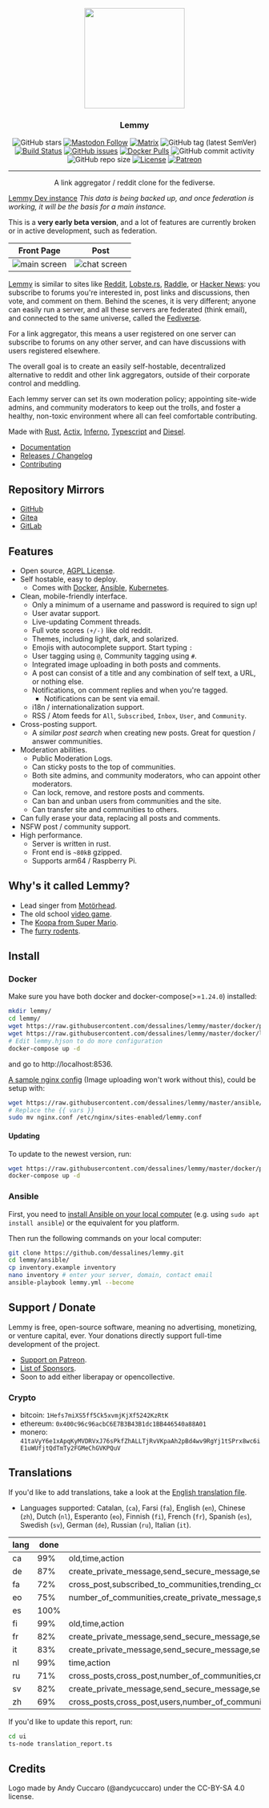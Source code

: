 <p align="center">
  <a href="https://dev.lemmy.ml/" rel="noopener">
 <img width=200px height=200px src="ui/assets/favicon.svg"></a>
</p>

<h3 align="center">Lemmy</h3>

<div align="center">

![GitHub stars](https://img.shields.io/github/stars/dessalines/lemmy?style=social)
[![Mastodon Follow](https://img.shields.io/mastodon/follow/810572?domain=https%3A%2F%2Fmastodon.social&style=social)](https://mastodon.social/@LemmyDev)
[![Matrix](https://img.shields.io/matrix/rust-reddit-fediverse:matrix.org.svg?label=matrix-chat)](https://riot.im/app/#/room/#rust-reddit-fediverse:matrix.org)
![GitHub tag (latest SemVer)](https://img.shields.io/github/tag/dessalines/lemmy.svg)
[![Build Status](https://travis-ci.org/dessalines/lemmy.svg?branch=master)](https://travis-ci.org/dessalines/lemmy)
[![GitHub issues](https://img.shields.io/github/issues-raw/dessalines/lemmy.svg)](https://github.com/dessalines/lemmy/issues)
[![Docker Pulls](https://img.shields.io/docker/pulls/dessalines/lemmy.svg)](https://cloud.docker.com/repository/docker/dessalines/lemmy/)
![GitHub commit activity](https://img.shields.io/github/commit-activity/m/dessalines/lemmy.svg)
![GitHub repo size](https://img.shields.io/github/repo-size/dessalines/lemmy.svg)
[![License](https://img.shields.io/github/license/dessalines/lemmy.svg)](LICENSE)
[![Patreon](https://img.shields.io/badge/-Support%20on%20Patreon-blueviolet.svg)](https://www.patreon.com/dessalines)
</div>

---

<p align="center">A link aggregator / reddit clone for the fediverse.
    <br> 
</p>

[Lemmy Dev instance](https://dev.lemmy.ml) *This data is being backed up, and once federation is working, it will be the basis for a main instance.*

This is a **very early beta version**, and a lot of features are currently broken or in active development, such as federation.

Front Page|Post
---|---
![main screen](https://i.imgur.com/kZSRcRu.png)|![chat screen](https://i.imgur.com/4XghNh6.png)

[Lemmy](https://github.com/dessalines/lemmy) is similar to sites like [Reddit](https://reddit.com), [Lobste.rs](https://lobste.rs), [Raddle](https://raddle.me), or [Hacker News](https://news.ycombinator.com/): you subscribe to forums you're interested in, post links and discussions, then vote, and comment on them. Behind the scenes, it is very different; anyone can easily run a server, and all these servers are federated (think email), and connected to the same universe, called the [Fediverse](https://en.wikipedia.org/wiki/Fediverse).

For a link aggregator, this means a user registered on one server can subscribe to forums on any other server, and can have discussions with users registered elsewhere.

The overall goal is to create an easily self-hostable, decentralized alternative to reddit and other link aggregators, outside of their corporate control and meddling.

Each lemmy server can set its own moderation policy; appointing site-wide admins, and community moderators to keep out the trolls, and foster a healthy, non-toxic environment where all can feel comfortable contributing.

Made with [Rust](https://www.rust-lang.org), [Actix](https://actix.rs/), [Inferno](https://infernojs.org), [Typescript](https://www.typescriptlang.org/) and [Diesel](http://diesel.rs/).

- [Documentation](https://dev.lemmy.ml/docs/index.html)
- [Releases / Changelog](/RELEASES.md)
- [Contributing](https://dev.lemmy.ml/docs/contributing.html)

## Repository Mirrors

- [GitHub](https://github.com/dessalines/lemmy)
- [Gitea](https://yerbamate.dev/dessalines/lemmy)
- [GitLab](https://gitlab.com/dessalines/lemmy)

## Features

- Open source, [AGPL License](/LICENSE).
- Self hostable, easy to deploy.
  - Comes with [Docker](#docker), [Ansible](#ansible), [Kubernetes](#kubernetes).
- Clean, mobile-friendly interface.
  - Only a minimum of a username and password is required to sign up!
  - User avatar support.
  - Live-updating Comment threads.
  - Full vote scores `(+/-)` like old reddit.
  - Themes, including light, dark, and solarized.
  - Emojis with autocomplete support. Start typing `:`
  - User tagging using `@`, Community tagging using `#`.
  - Integrated image uploading in both posts and comments.
  - A post can consist of a title and any combination of self text, a URL, or nothing else.
  - Notifications, on comment replies and when you're tagged.
    - Notifications can be sent via email.
  - i18n / internationalization support.
  - RSS / Atom feeds for `All`, `Subscribed`, `Inbox`, `User`, and `Community`.
- Cross-posting support.
  - A *similar post search* when creating new posts. Great for question / answer communities.
- Moderation abilities.
  - Public Moderation Logs.
  - Can sticky posts to the top of communities.
  - Both site admins, and community moderators, who can appoint other moderators.
  - Can lock, remove, and restore posts and comments.
  - Can ban and unban users from communities and the site.
  - Can transfer site and communities to others.
- Can fully erase your data, replacing all posts and comments.
- NSFW post / community support.
- High performance.
  - Server is written in rust.
  - Front end is `~80kB` gzipped.
  - Supports arm64 / Raspberry Pi.

## Why's it called Lemmy?

- Lead singer from [Motörhead](https://invidio.us/watch?v=pWB5JZRGl0U).
- The old school [video game](<https://en.wikipedia.org/wiki/Lemmings_(video_game)>).
- The [Koopa from Super Mario](https://www.mariowiki.com/Lemmy_Koopa).
- The [furry rodents](http://sunchild.fpwc.org/lemming-the-little-giant-of-the-north/).

## Install

### Docker

Make sure you have both docker and docker-compose(>=`1.24.0`) installed:

```bash
mkdir lemmy/
cd lemmy/
wget https://raw.githubusercontent.com/dessalines/lemmy/master/docker/prod/docker-compose.yml
wget https://raw.githubusercontent.com/dessalines/lemmy/master/docker/lemmy.hjson
# Edit lemmy.hjson to do more configuration
docker-compose up -d
```

and go to http://localhost:8536.

[A sample nginx config](/ansible/templates/nginx.conf) (Image uploading won't work without this), could be setup with:

```bash
wget https://raw.githubusercontent.com/dessalines/lemmy/master/ansible/templates/nginx.conf
# Replace the {{ vars }}
sudo mv nginx.conf /etc/nginx/sites-enabled/lemmy.conf
```
#### Updating

To update to the newest version, run:

```bash
wget https://raw.githubusercontent.com/dessalines/lemmy/master/docker/prod/docker-compose.yml
docker-compose up -d
```

### Ansible

First, you need to [install Ansible on your local computer](https://docs.ansible.com/ansible/latest/installation_guide/intro_installation.html) (e.g. using `sudo apt install ansible`) or the equivalent for you platform.

Then run the following commands on your local computer:

```bash
git clone https://github.com/dessalines/lemmy.git
cd lemmy/ansible/
cp inventory.example inventory
nano inventory # enter your server, domain, contact email
ansible-playbook lemmy.yml --become
```

## Support / Donate

Lemmy is free, open-source software, meaning no advertising, monetizing, or venture capital, ever. Your donations directly support full-time development of the project.

- [Support on Patreon](https://www.patreon.com/dessalines).
- [List of Sponsors](https://dev.lemmy.ml/sponsors).
- Soon to add either liberapay or opencollective.

### Crypto

- bitcoin: `1Hefs7miXS5ff5Ck5xvmjKjXf5242KzRtK`
- ethereum: `0x400c96c96acbC6E7B3B43B1dc1BB446540a88A01`
- monero: `41taVyY6e1xApqKyMVDRVxJ76sPkfZhALLTjRvVKpaAh2pBd4wv9RgYj1tSPrx8wc6iE1uWUfjtQdTmTy2FGMeChGVKPQuV`

## Translations 

If you'd like to add translations, take a look at the [English translation file](ui/src/translations/en.ts).

- Languages supported: Catalan, (`ca`), Farsi (`fa`), English (`en`), Chinese (`zh`), Dutch (`nl`), Esperanto (`eo`), Finnish (`fi`), French (`fr`), Spanish (`es`), Swedish (`sv`), German (`de`), Russian (`ru`), Italian (`it`).

<!-- translations -->

lang | done | missing
---- | ---- | -------
ca | 99% | old,time,action
de | 87% | create_private_message,send_secure_message,send_message,message,avatar,upload_avatar,show_avatars,old,docs,message_sent,messages,old_password,matrix_user_id,private_message_disclaimer,send_notifications_to_email,downvotes_disabled,enable_downvotes,open_registration,registration_closed,enable_nsfw,donate_to_lemmy,donate,from,logged_in,email_already_exists,couldnt_create_private_message,no_private_message_edit_allowed,couldnt_update_private_message,time,action
fa | 72% | cross_post,subscribed_to_communities,trending_communities,create_private_message,send_secure_message,send_message,message,mod,mods,moderates,remove_as_mod,appoint_as_mod,modlog,stickied,ban,ban_from_site,unban,unban_from_site,banned,number_of_subscribers,subscribers,both,saved,unsubscribe,subscribe,subscribed,old,api,docs,inbox,inbox_for,message_sent,notifications_error,messages,no_email_setup,matrix_user_id,private_message_disclaimer,url,body,copy_suggested_title,community,expand_here,subscribe_to_communities,theme,sponsor_message,general_sponsors,joined,by,to,from,landing_0,logged_in,community_moderator_already_exists,community_follower_already_exists,community_user_already_banned,no_slurs,admin_already_created,couldnt_create_private_message,no_private_message_edit_allowed,couldnt_update_private_message,time,action
eo | 75% | number_of_communities,create_private_message,send_secure_message,send_message,message,preview,upload_image,avatar,upload_avatar,show_avatars,formatting_help,view_source,sticky,unsticky,archive_link,stickied,delete_account,delete_account_confirm,banned,creator,number_online,old,docs,replies,mentions,message_sent,messages,old_password,forgot_password,reset_password_mail_sent,password_change,new_password,no_email_setup,matrix_user_id,private_message_disclaimer,send_notifications_to_email,language,browser_default,downvotes_disabled,enable_downvotes,open_registration,registration_closed,enable_nsfw,theme,donate_to_lemmy,donate,from,are_you_sure,yes,no,logged_in,email_already_exists,couldnt_create_private_message,no_private_message_edit_allowed,couldnt_update_private_message,time,action
es | 100% | 
fi | 99% | old,time,action
fr | 82% | create_private_message,send_secure_message,send_message,message,avatar,upload_avatar,show_avatars,archive_link,old,docs,replies,mentions,message_sent,messages,old_password,forgot_password,reset_password_mail_sent,password_change,new_password,no_email_setup,matrix_user_id,private_message_disclaimer,send_notifications_to_email,language,browser_default,downvotes_disabled,enable_downvotes,open_registration,registration_closed,enable_nsfw,donate_to_lemmy,donate,from,logged_in,email_already_exists,couldnt_create_private_message,no_private_message_edit_allowed,couldnt_update_private_message,time,action
it | 83% | create_private_message,send_secure_message,send_message,message,avatar,upload_avatar,show_avatars,archive_link,old,docs,message_sent,messages,old_password,forgot_password,reset_password_mail_sent,password_change,new_password,no_email_setup,matrix_user_id,private_message_disclaimer,send_notifications_to_email,language,browser_default,downvotes_disabled,enable_downvotes,open_registration,registration_closed,enable_nsfw,donate_to_lemmy,donate,from,logged_in,email_already_exists,couldnt_create_private_message,no_private_message_edit_allowed,couldnt_update_private_message,time,action
nl | 99% | time,action
ru | 71% | cross_posts,cross_post,number_of_communities,create_private_message,send_secure_message,send_message,message,preview,upload_image,avatar,upload_avatar,show_avatars,formatting_help,view_source,sticky,unsticky,archive_link,stickied,delete_account,delete_account_confirm,banned,creator,number_online,old,docs,replies,mentions,message_sent,messages,old_password,forgot_password,reset_password_mail_sent,password_change,new_password,no_email_setup,matrix_user_id,private_message_disclaimer,send_notifications_to_email,language,browser_default,downvotes_disabled,enable_downvotes,open_registration,registration_closed,enable_nsfw,recent_comments,theme,donate_to_lemmy,donate,monero,by,to,from,transfer_community,transfer_site,are_you_sure,yes,no,logged_in,email_already_exists,couldnt_create_private_message,no_private_message_edit_allowed,couldnt_update_private_message,time,action
sv | 82% | create_private_message,send_secure_message,send_message,message,avatar,upload_avatar,show_avatars,archive_link,old,docs,replies,mentions,message_sent,messages,old_password,forgot_password,reset_password_mail_sent,password_change,new_password,no_email_setup,matrix_user_id,private_message_disclaimer,send_notifications_to_email,language,browser_default,downvotes_disabled,enable_downvotes,open_registration,registration_closed,enable_nsfw,donate_to_lemmy,donate,from,logged_in,email_already_exists,couldnt_create_private_message,no_private_message_edit_allowed,couldnt_update_private_message,time,action
zh | 69% | cross_posts,cross_post,users,number_of_communities,create_private_message,send_secure_message,send_message,message,preview,upload_image,avatar,upload_avatar,show_avatars,formatting_help,view_source,sticky,unsticky,archive_link,settings,stickied,delete_account,delete_account_confirm,banned,creator,number_online,old,docs,replies,mentions,message_sent,messages,old_password,forgot_password,reset_password_mail_sent,password_change,new_password,no_email_setup,matrix_user_id,private_message_disclaimer,send_notifications_to_email,language,browser_default,downvotes_disabled,enable_downvotes,open_registration,registration_closed,enable_nsfw,recent_comments,nsfw,show_nsfw,theme,donate_to_lemmy,donate,monero,by,to,from,transfer_community,transfer_site,are_you_sure,yes,no,logged_in,email_already_exists,couldnt_create_private_message,no_private_message_edit_allowed,couldnt_update_private_message,time,action
<!-- translationsstop -->

If you'd like to update this report, run:

```bash 
cd ui
ts-node translation_report.ts
```

## Credits

Logo made by Andy Cuccaro (@andycuccaro) under the CC-BY-SA 4.0 license.
